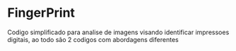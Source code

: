 # FingerPrint
Codigo simplificado para analise de imagens visando identificar impressoes digitais, ao todo são 2 codigos com abordagens diferentes
